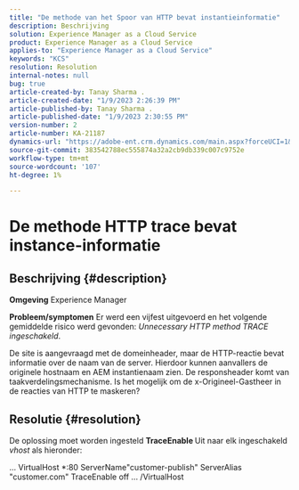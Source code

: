 ```yaml
---
title: "De methode van het Spoor van HTTP bevat instantieinformatie"
description: Beschrijving
solution: Experience Manager as a Cloud Service
product: Experience Manager as a Cloud Service
applies-to: "Experience Manager as a Cloud Service"
keywords: "KCS"
resolution: Resolution
internal-notes: null
bug: true
article-created-by: Tanay Sharma .
article-created-date: "1/9/2023 2:26:39 PM"
article-published-by: Tanay Sharma .
article-published-date: "1/9/2023 2:30:55 PM"
version-number: 2
article-number: KA-21187
dynamics-url: "https://adobe-ent.crm.dynamics.com/main.aspx?forceUCI=1&pagetype=entityrecord&etn=knowledgearticle&id=3ce6f79c-2990-ed11-aad1-6045bd006793"
source-git-commit: 383542788ec555874a32a2cb9db339c007c9752e
workflow-type: tm+mt
source-wordcount: '107'
ht-degree: 1%

---
```


# De methode HTTP trace bevat instance-informatie

## Beschrijving {#description}

<b>Omgeving</b>
Experience Manager


<b>Probleem/symptomen</b>
Er werd een vijfest uitgevoerd en het volgende gemiddelde risico werd gevonden: *Unnecessary HTTP method TRACE ingeschakeld*.

De site is aangevraagd met de domeinheader, maar de HTTP-reactie bevat informatie over de naam van de server. Hierdoor kunnen aanvallers de originele hostnaam en AEM instantienaam zien. De responsheader komt van taakverdelingsmechanisme. Is het mogelijk om de x-Origineel-Gastheer in de reacties van HTTP te maskeren?


## Resolutie {#resolution}


De oplossing moet worden ingesteld <b>TraceEnable </b>Uit naar elk ingeschakeld *vhost* als hieronder:

... VirtualHost \*:80 ServerName&quot;customer-publish&quot; ServerAlias &quot;customer.com&quot; TraceEnable off ... /VirtualHost
